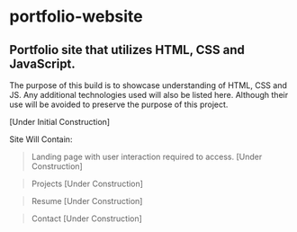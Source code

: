 # portfolio-website
Portfolio site that utilizes HTML, CSS and JavaScript.
--
The purpose of this build is to showcase understanding of HTML, CSS and JS.
Any additional technologies used will also be listed here.
Although their use will be avoided to preserve the purpose of this project.

[Under Initial Construction]

Site Will Contain:
>Landing page with user interaction required to access. [Under Construction]

>Projects [Under Construction]

>Resume [Under Construction]

>Contact [Under Construction]

